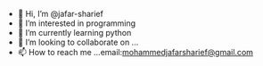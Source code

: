 - 👋 Hi, I’m @jafar-sharief
- 👀 I’m interested in programming
- 🌱 I’m currently learning python
- 💞️ I’m looking to collaborate on ...
- 📫 How to reach me ...email:mohammedjafarsharief@gmail.com

<!---
jafar-sharief/jafar-sharief is a ✨ special ✨ repository because its `README.md` (this file) appears on your GitHub profile.
You can click the Preview link to take a look at your changes.
--->
